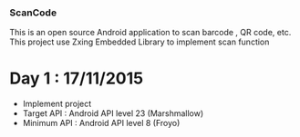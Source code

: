 ### ScanCode
This is an open source Android application to scan barcode , QR code, etc.
This project use Zxing Embedded Library to implement scan function

 # Day 1 : 17/11/2015 
  - Implement project
  - Target API : Android API level 23 (Marshmallow)
  - Minimum API : Android API level 8 (Froyo)

